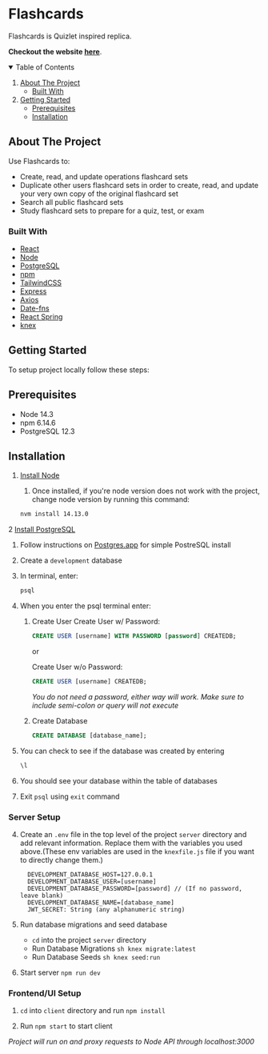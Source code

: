 # Flashcards
Flashcards is Quizlet inspired replica.

**Checkout the website [here](https://www.flashcards-qmax.cards/)**.


<details open="open">
  <summary>Table of Contents</summary>
  <ol>
    <li>
      <a href="#about-the-project">About The Project</a>
      <ul>
        <li><a href="#built-with">Built With</a></li>
      </ul>
    </li>
    <li>
      <a href="#getting-started">Getting Started</a>
      <ul>
        <li><a href="#prerequisites">Prerequisites</a></li>
        <li><a href="#installation">Installation</a></li>
      </ul>
    </li>
  </ol>
</details>

## About The Project

Use Flashcards to:

- Create, read, and update operations flashcard sets
- Duplicate other users flashcard sets in order to create, read, and update your very own copy of the original flashcard set
- Search all public flashcard sets
- Study flashcard sets to prepare for a quiz, test, or exam

### Built With

- [React](https://reactjs.org/)
- [Node](https://nodejs.org/en/)
- [PostgreSQL](https://postgresapp.com/)
- [npm](https://www.npmjs.com/)
- [TailwindCSS](https://tailwindcss.com/)
- [Express](https://expressjs.com/)
- [Axios](https://github.com/axios/axios)
- [Date-fns](https://date-fns.org/docs/)
- [React Spring](https://www.react-spring.io/)
- [knex](https://knexjs.org/)



## Getting Started

To setup project locally follow these steps:

## Prerequisites

* Node 14.3
* npm 6.14.6
* PostgreSQL 12.3

## Installation

1. [Install Node](https://nodejs.org/en/)

   1. Once installed, if you're node version does not work with the project, change node version by running this command:
    ```sh
    nvm install 14.13.0
    ```

2 [Install PostgreSQL](https://postgresapp.com/)

  1. Follow instructions on [Postgres.app](https://postgresapp.com/) for simple PostreSQL install

3. Create a ```development``` database

  1. In terminal, enter: 
      
      ```sh 
      psql
      ```
      
  2. When you enter the psql terminal enter:
  
      1. Create User
          Create User w/ Password:
          ```sql 
          CREATE USER [username] WITH PASSWORD [password] CREATEDB;
          ```
         or
         
         Create User w/o Password:
          ```sql 
          CREATE USER [username] CREATEDB;
          ```
          *You do not need a password, either way will work. Make sure to include semi-colon or query will not execute*
          
       2. Create Database
          ```sql 
          CREATE DATABASE [database_name];
          ```
          
  3. You can check to see if the database was created by entering 
      ```sh 
      \l
      ```
      
  4. You should see your database within the table of databases
 
  5. Exit ```psql``` using ```exit``` command

### Server Setup

4. Create an ```.env``` file in the top level of the project ```server``` directory and add relevant information. Replace them with the variables you used above.(These env variables are used in the ```knexfile.js``` file if you want to directly change them.) 
  
      ```
        DEVELOPMENT_DATABASE_HOST=127.0.0.1
        DEVELOPMENT_DATABASE_USER=[username]
        DEVELOPMENT_DATABASE_PASSWORD=[password] // (If no password, leave blank)
        DEVELOPMENT_DATABASE_NAME=[database_name]
        JWT_SECRET: String (any alphanumeric string)
      ```
      
5. Run database migrations and seed database
    - ```cd``` into the project ```server``` directory
    - Run Database Migrations
    ```sh knex migrate:latest```
    - Run Database Seeds
    ```sh knex seed:run```
    
6. Start server
    ```npm run dev```

### Frontend/UI Setup
  
1. ```cd``` into ```client``` directory and run ```npm install```

2. Run ```npm start``` to start client

*Project will run on and proxy requests to Node API through localhost:3000*


<!--- ### Setup List
* Server Directory Setup
  * Npm Install
  * Check Postgres installation - https://postgresapp.com/
  * psql to setup database
    * development
    * test
  * knexfile
    * Create an env file
      * Auth
        * JWT_SECRET
      * Knex
        * DATABASE SETUP - ENV
          * Development
            * HOST
            * USER
            * PASSWORD
            * DATABASE
          * Test
            * HOST
            * USER
            * PASSWORD
            * DATABASE 
        * psql - Command Line
          * Type 'psql'
          * Type 'CREATE DATABASE [databasename];'
          * database created, repeat for test database if using it
   * npm run dev - Run project in development mode --->
